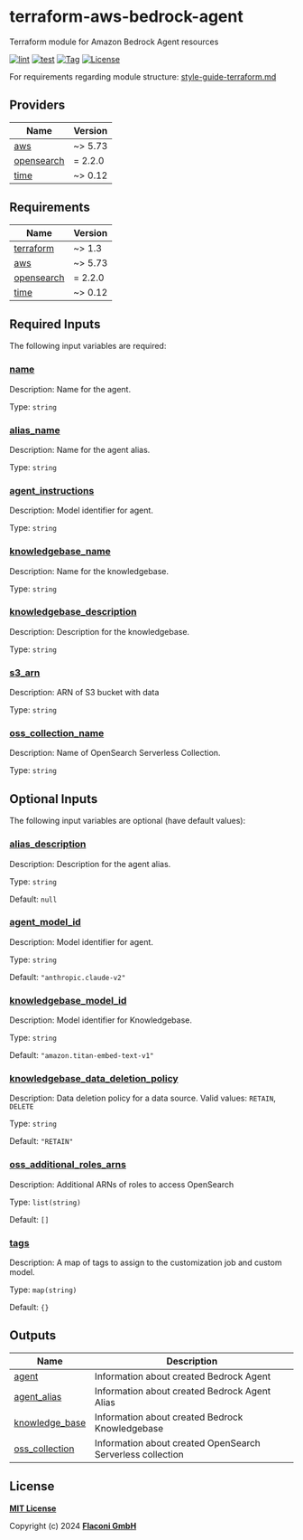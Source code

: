 # terraform-aws-bedrock-agent

Terraform module for Amazon Bedrock Agent resources

[![lint](https://github.com/flaconi/terraform-aws-bedrock-agent/workflows/lint/badge.svg)](https://github.com/flaconi/terraform-aws-bedrock-agent/actions?query=workflow%3Alint)
[![test](https://github.com/flaconi/terraform-aws-bedrock-agent/workflows/test/badge.svg)](https://github.com/flaconi/terraform-aws-bedrock-agent/actions?query=workflow%3Atest)
[![Tag](https://img.shields.io/github/tag/flaconi/terraform-aws-bedrock-agent.svg)](https://github.com/flaconi/terraform-aws-bedrock-agent/releases)
[![License](https://img.shields.io/badge/license-MIT-blue.svg)](https://opensource.org/licenses/MIT)

For requirements regarding module structure: [style-guide-terraform.md](https://github.com/Flaconi/devops-docs/blob/master/doc/conventions/style-guide-terraform.md)

<!-- TFDOCS_HEADER_START -->


<!-- TFDOCS_HEADER_END -->

<!-- TFDOCS_PROVIDER_START -->
## Providers

| Name | Version |
|------|---------|
| <a name="provider_aws"></a> [aws](#provider\_aws) | ~> 5.73 |
| <a name="provider_opensearch"></a> [opensearch](#provider\_opensearch) | = 2.2.0 |
| <a name="provider_time"></a> [time](#provider\_time) | ~> 0.12 |

<!-- TFDOCS_PROVIDER_END -->

<!-- TFDOCS_REQUIREMENTS_START -->
## Requirements

| Name | Version |
|------|---------|
| <a name="requirement_terraform"></a> [terraform](#requirement\_terraform) | ~> 1.3 |
| <a name="requirement_aws"></a> [aws](#requirement\_aws) | ~> 5.73 |
| <a name="requirement_opensearch"></a> [opensearch](#requirement\_opensearch) | = 2.2.0 |
| <a name="requirement_time"></a> [time](#requirement\_time) | ~> 0.12 |

<!-- TFDOCS_REQUIREMENTS_END -->

<!-- TFDOCS_INPUTS_START -->
## Required Inputs

The following input variables are required:

### <a name="input_name"></a> [name](#input\_name)

Description: Name for the agent.

Type: `string`

### <a name="input_alias_name"></a> [alias\_name](#input\_alias\_name)

Description: Name for the agent alias.

Type: `string`

### <a name="input_agent_instructions"></a> [agent\_instructions](#input\_agent\_instructions)

Description: Model identifier for agent.

Type: `string`

### <a name="input_knowledgebase_name"></a> [knowledgebase\_name](#input\_knowledgebase\_name)

Description: Name for the knowledgebase.

Type: `string`

### <a name="input_knowledgebase_description"></a> [knowledgebase\_description](#input\_knowledgebase\_description)

Description: Description for the knowledgebase.

Type: `string`

### <a name="input_s3_arn"></a> [s3\_arn](#input\_s3\_arn)

Description: ARN of S3 bucket with data

Type: `string`

### <a name="input_oss_collection_name"></a> [oss\_collection\_name](#input\_oss\_collection\_name)

Description: Name of OpenSearch Serverless Collection.

Type: `string`

## Optional Inputs

The following input variables are optional (have default values):

### <a name="input_alias_description"></a> [alias\_description](#input\_alias\_description)

Description: Description for the agent alias.

Type: `string`

Default: `null`

### <a name="input_agent_model_id"></a> [agent\_model\_id](#input\_agent\_model\_id)

Description: Model identifier for agent.

Type: `string`

Default: `"anthropic.claude-v2"`

### <a name="input_knowledgebase_model_id"></a> [knowledgebase\_model\_id](#input\_knowledgebase\_model\_id)

Description: Model identifier for Knowledgebase.

Type: `string`

Default: `"amazon.titan-embed-text-v1"`

### <a name="input_knowledgebase_data_deletion_policy"></a> [knowledgebase\_data\_deletion\_policy](#input\_knowledgebase\_data\_deletion\_policy)

Description: Data deletion policy for a data source. Valid values: `RETAIN`, `DELETE`

Type: `string`

Default: `"RETAIN"`

### <a name="input_oss_additional_roles_arns"></a> [oss\_additional\_roles\_arns](#input\_oss\_additional\_roles\_arns)

Description: Additional ARNs of roles to access OpenSearch

Type: `list(string)`

Default: `[]`

### <a name="input_tags"></a> [tags](#input\_tags)

Description: A map of tags to assign to the customization job and custom model.

Type: `map(string)`

Default: `{}`

<!-- TFDOCS_INPUTS_END -->

<!-- TFDOCS_OUTPUTS_START -->
## Outputs

| Name | Description |
|------|-------------|
| <a name="output_agent"></a> [agent](#output\_agent) | Information about created Bedrock Agent |
| <a name="output_agent_alias"></a> [agent\_alias](#output\_agent\_alias) | Information about created Bedrock Agent Alias |
| <a name="output_knowledge_base"></a> [knowledge\_base](#output\_knowledge\_base) | Information about created Bedrock Knowledgebase |
| <a name="output_oss_collection"></a> [oss\_collection](#output\_oss\_collection) | Information about created OpenSearch Serverless collection |

<!-- TFDOCS_OUTPUTS_END -->

## License

**[MIT License](LICENSE)**

Copyright (c) 2024 **[Flaconi GmbH](https://github.com/flaconi)**
